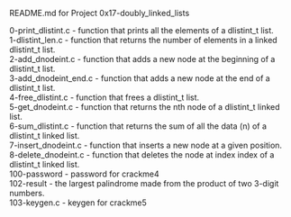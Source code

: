 README.md for Project 0x17-doubly_linked_lists

0-print_dlistint.c - function that prints all the elements of a dlistint_t list.\
1-dlistint_len.c - function that returns the number of elements in a linked dlistint_t list.\
2-add_dnodeint.c - function that adds a new node at the beginning of a dlistint_t list.\
3-add_dnodeint_end.c - function that adds a new node at the end of a dlistint_t list.\
4-free_dlistint.c - function that frees a dlistint_t list.\
5-get_dnodeint.c - function that returns the nth node of a dlistint_t linked list.\
6-sum_dlistint.c - function that returns the sum of all the data (n) of a dlistint_t linked list.\
7-insert_dnodeint.c - function that inserts a new node at a given position.\
8-delete_dnodeint.c - function that deletes the node at index index of a dlistint_t linked list.\
100-password - password for crackme4\
102-result - the largest palindrome made from the product of two 3-digit numbers.\
103-keygen.c - keygen for crackme5
